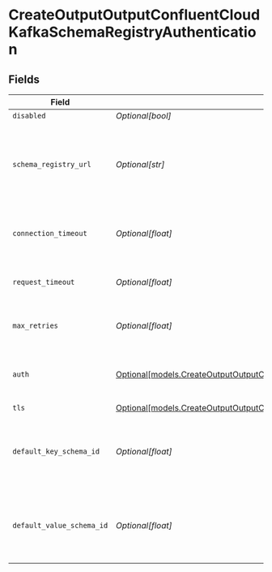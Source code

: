 # CreateOutputOutputConfluentCloudKafkaSchemaRegistryAuthentication


## Fields

| Field                                                                                                                                                                              | Type                                                                                                                                                                               | Required                                                                                                                                                                           | Description                                                                                                                                                                        |
| ---------------------------------------------------------------------------------------------------------------------------------------------------------------------------------- | ---------------------------------------------------------------------------------------------------------------------------------------------------------------------------------- | ---------------------------------------------------------------------------------------------------------------------------------------------------------------------------------- | ---------------------------------------------------------------------------------------------------------------------------------------------------------------------------------- |
| `disabled`                                                                                                                                                                         | *Optional[bool]*                                                                                                                                                                   | :heavy_minus_sign:                                                                                                                                                                 | N/A                                                                                                                                                                                |
| `schema_registry_url`                                                                                                                                                              | *Optional[str]*                                                                                                                                                                    | :heavy_minus_sign:                                                                                                                                                                 | URL for accessing the Confluent Schema Registry. Example: http://localhost:8081. To connect over TLS, use https instead of http.                                                   |
| `connection_timeout`                                                                                                                                                               | *Optional[float]*                                                                                                                                                                  | :heavy_minus_sign:                                                                                                                                                                 | Maximum time to wait for a Schema Registry connection to complete successfully                                                                                                     |
| `request_timeout`                                                                                                                                                                  | *Optional[float]*                                                                                                                                                                  | :heavy_minus_sign:                                                                                                                                                                 | Maximum time to wait for the Schema Registry to respond to a request                                                                                                               |
| `max_retries`                                                                                                                                                                      | *Optional[float]*                                                                                                                                                                  | :heavy_minus_sign:                                                                                                                                                                 | Maximum number of times to try fetching schemas from the Schema Registry                                                                                                           |
| `auth`                                                                                                                                                                             | [Optional[models.CreateOutputOutputConfluentCloudAuth]](../models/createoutputoutputconfluentcloudauth.md)                                                                         | :heavy_minus_sign:                                                                                                                                                                 | Credentials to use when authenticating with the schema registry using basic HTTP authentication                                                                                    |
| `tls`                                                                                                                                                                              | [Optional[models.CreateOutputOutputConfluentCloudKafkaSchemaRegistryTLSSettingsClientSide]](../models/createoutputoutputconfluentcloudkafkaschemaregistrytlssettingsclientside.md) | :heavy_minus_sign:                                                                                                                                                                 | N/A                                                                                                                                                                                |
| `default_key_schema_id`                                                                                                                                                            | *Optional[float]*                                                                                                                                                                  | :heavy_minus_sign:                                                                                                                                                                 | Used when __keySchemaIdOut is not present, to transform key values, leave blank if key transformation is not required by default.                                                  |
| `default_value_schema_id`                                                                                                                                                          | *Optional[float]*                                                                                                                                                                  | :heavy_minus_sign:                                                                                                                                                                 | Used when __valueSchemaIdOut is not present, to transform _raw, leave blank if value transformation is not required by default.                                                    |